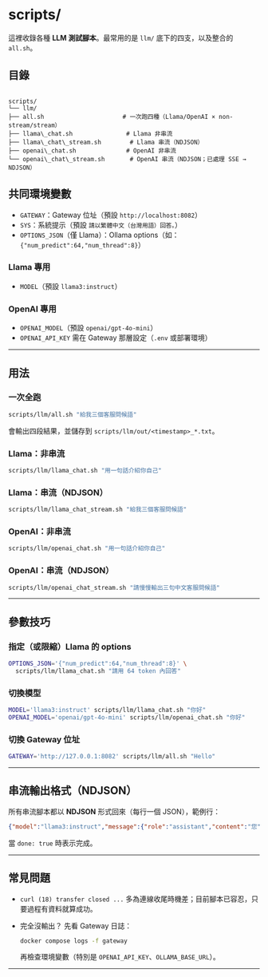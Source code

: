 # scripts/

這裡收錄各種 **LLM 測試腳本**。最常用的是 `llm/` 底下的四支，以及整合的 `all.sh`。

## 目錄
````

scripts/
└── llm/
├── all.sh                      # 一次跑四種（Llama/OpenAI × non-stream/stream）
├── llama\_chat.sh               # Llama 非串流
├── llama\_chat\_stream.sh        # Llama 串流（NDJSON）
├── openai\_chat.sh              # OpenAI 非串流
└── openai\_chat\_stream.sh       # OpenAI 串流（NDJSON；已處理 SSE → NDJSON）

````

## 共同環境變數
- `GATEWAY`：Gateway 位址（預設 `http://localhost:8082`）
- `SYS`：系統提示（預設 `請以繁體中文（台灣用語）回答。`）
- `OPTIONS_JSON`（僅 Llama）：Ollama options（如：`{"num_predict":64,"num_thread":8}`）

### Llama 專用
- `MODEL`（預設 `llama3:instruct`）

### OpenAI 專用
- `OPENAI_MODEL`（預設 `openai/gpt-4o-mini`）
- `OPENAI_API_KEY` 需在 Gateway 那層設定（`.env` 或部署環境）

---

## 用法

### 一次全跑
```bash
scripts/llm/all.sh "給我三個客服問候語"
````

會輸出四段結果，並儲存到 `scripts/llm/out/<timestamp>_*.txt`。

### Llama：非串流

```bash
scripts/llm/llama_chat.sh "用一句話介紹你自己"
```

### Llama：串流（NDJSON）

```bash
scripts/llm/llama_chat_stream.sh "給我三個客服問候語"
```

### OpenAI：非串流

```bash
scripts/llm/openai_chat.sh "用一句話介紹你自己"
```

### OpenAI：串流（NDJSON）

```bash
scripts/llm/openai_chat_stream.sh "請慢慢輸出三句中文客服問候語"
```

---

## 參數技巧

### 指定（或限縮）Llama 的 options

```bash
OPTIONS_JSON='{"num_predict":64,"num_thread":8}' \
  scripts/llm/llama_chat.sh "請用 64 token 內回答"
```

### 切換模型

```bash
MODEL='llama3:instruct' scripts/llm/llama_chat.sh "你好"
OPENAI_MODEL='openai/gpt-4o-mini' scripts/llm/openai_chat.sh "你好"
```

### 切換 Gateway 位址

```bash
GATEWAY='http://127.0.0.1:8082' scripts/llm/all.sh "Hello"
```

---

## 串流輸出格式（NDJSON）

所有串流腳本都以 **NDJSON** 形式回來（每行一個 JSON），範例行：

```json
{"model":"llama3:instruct","message":{"role":"assistant","content":"您"},"done":false}
```

當 `done: true` 時表示完成。

---

## 常見問題

* `curl (18) transfer closed ...`
  多為連線收尾時機差；目前腳本已容忍，只要過程有資料就算成功。
* 完全沒輸出？
  先看 Gateway 日誌：

  ```bash
  docker compose logs -f gateway
  ```

  再檢查環境變數（特別是 `OPENAI_API_KEY`、`OLLAMA_BASE_URL`）。

---
